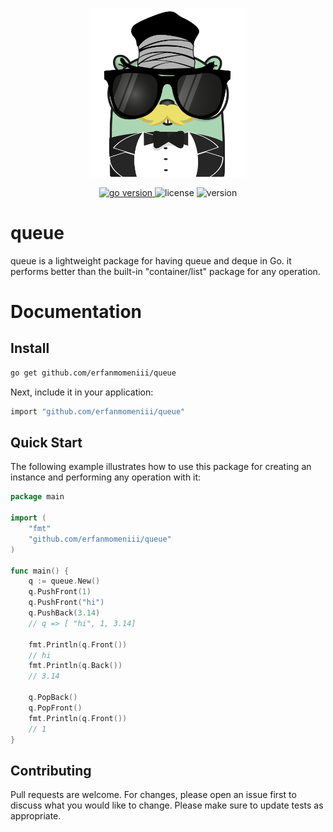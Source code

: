 <p align="center">
<img src="./assets/photo/logo.png" width=50% height=50%>
</p>
<p align="center">
<a href="https://pkg.go.dev/github.com/mehditeymorian/koi/v3?tab=doc"target="_blank">
    <img src="https://img.shields.io/badge/Go-1.20+-00ADD8?style=for-the-badge&logo=go" alt="go version" />
</a>

<img src="https://img.shields.io/badge/license-MIT-magenta?style=for-the-badge&logo=none" alt="license" />
<img src="https://img.shields.io/badge/Version-1.0.0-red?style=for-the-badge&logo=none" alt="version" />
</p>

# queue 
queue is a lightweight package for having queue and deque in Go.
it performs better than the built-in "container/list" package for any operation.

# Documentation

## Install

```bash
go get github.com/erfanmomeniii/queue
```   

Next, include it in your application:

```bash
import "github.com/erfanmomeniii/queue"
``` 

## Quick Start
The following example illustrates how to use this package for creating an instance and performing any operation with it:
```go
package main

import (
	"fmt"
	"github.com/erfanmomeniii/queue"
)

func main() {
	q := queue.New()
	q.PushFront(1)
	q.PushFront("hi")
	q.PushBack(3.14)
	// q => [ "hi", 1, 3.14]

	fmt.Println(q.Front())
	// hi
	fmt.Println(q.Back())
	// 3.14

	q.PopBack()
	q.PopFront()
	fmt.Println(q.Front())
	// 1
}

```
## Contributing
Pull requests are welcome. For changes, please open an issue first to discuss what you would like to change.
Please make sure to update tests as appropriate.

